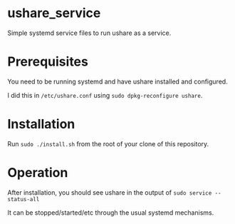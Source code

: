 # ushare_service
Simple systemd service files to run ushare as a service.

# Prerequisites
You need to be running systemd and have ushare installed and configured.

I did this in `/etc/ushare.conf` using `sudo dpkg-reconfigure ushare`.

# Installation
Run `sudo ./install.sh` from the root of your clone of this repository.

# Operation
After installation, you should see ushare in the output of `sudo service --status-all`

It can be stopped/started/etc through the usual systemd mechanisms.

